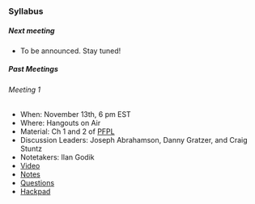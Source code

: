 ### Syllabus

##### Next meeting

- To be announced. Stay tuned!

##### Past Meetings

###### Meeting 1

- When: November 13th, 6 pm EST
- Where: Hangouts on Air
- Material: Ch 1 and 2 of [PFPL](http://www.cs.cmu.edu/~rwh/plbook/2nded.pdf)
- Discussion Leaders: Joseph Abrahamson, Danny Gratzer, and Craig Stuntz
- Notetakers: Ilan Godik
- [Video](https://www.youtube.com/watch?v=5JuOjqCZZTU)
- [Notes](https://github.com/type-theory/type-theory-study-group-2015/blob/master/materials/meeting-1-notes.pdf)
- [Questions](https://github.com/type-theory/type-theory-study-group-2015/blob/master/materials/meeting-1-questions.md)
- [Hackpad](https://ttsg.hackpad.com/Type-Theory-Study-Group-Meeting-1-oBuYSKYx4CV)
